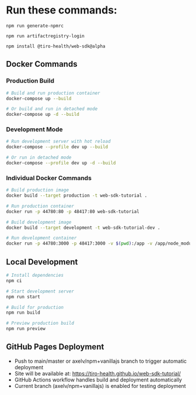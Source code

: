 # Run these commands:

`npm run generate-npmrc`

`npm run artifactregistry-login`

`npm install @tiro-health/web-sdk@alpha`

## Docker Commands

### Production Build
```bash
# Build and run production container
docker-compose up --build

# Or build and run in detached mode
docker-compose up -d --build
```

### Development Mode
```bash
# Run development server with hot reload
docker-compose --profile dev up --build

# Or run in detached mode
docker-compose --profile dev up -d --build
```

### Individual Docker Commands
```bash
# Build production image
docker build --target production -t web-sdk-tutorial .

# Run production container
docker run -p 44780:80 -p 48417:80 web-sdk-tutorial

# Build development image
docker build --target development -t web-sdk-tutorial-dev .

# Run development container
docker run -p 44780:3000 -p 48417:3000 -v $(pwd):/app -v /app/node_modules web-sdk-tutorial-dev
```

## Local Development
```bash
# Install dependencies
npm ci

# Start development server
npm run start

# Build for production
npm run build

# Preview production build
npm run preview
```

## GitHub Pages Deployment
- Push to main/master or axelv/npm+vanillajs branch to trigger automatic deployment
- Site will be available at: https://tiro-health.github.io/web-sdk-tutorial/
- GitHub Actions workflow handles build and deployment automatically
- Current branch (axelv/npm+vanillajs) is enabled for testing deployment